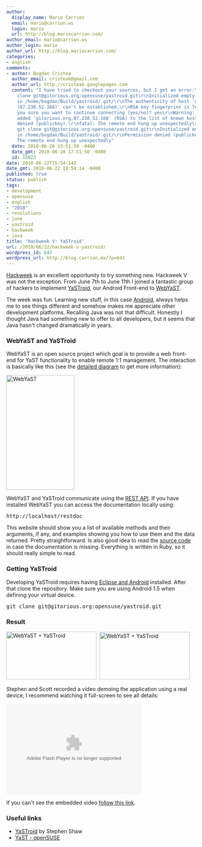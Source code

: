 ```yaml
---
author:
  display_name: Mario Carrion
  email: mario@carrion.ws
  login: mario
  url: http://blog.mariocarrion.com/
author_email: mario@carrion.ws
author_login: mario
author_url: http://blog.mariocarrion.com/
categories:
- english
comments:
- author: Bogdan Cristea
  author_email: cristeab@gmail.com
  author_url: http://cristeab.googlepages.com
  content: "I have tried to checkout your sources, but I get an error:\r\n\r\ngit
    clone git@gitorious.org:opensuse/yastroid.git\r\nInitialized empty Git repository
    in /home/bogdan/Build/yastroid/.git/\r\nThe authenticity of host 'gitorious.org
    (87.238.52.168)' can't be established.\r\nRSA key fingerprint is 7e:af:8d:ec:f0:39:5e:ba:52:16:ce:19:fa:d4:b8:7d.\r\nAre
    you sure you want to continue connecting (yes/no)? yes\r\nWarning: Permanently
    added 'gitorious.org,87.238.52.168' (RSA) to the list of known hosts.\r\nPermission
    denied (publickey).\r\nfatal: The remote end hung up unexpectedly\r\nbogdan@bogdan:~/Build&gt;
    git clone git@gitorious.org:opensuse/yastroid.git\r\nInitialized empty Git repository
    in /home/bogdan/Build/yastroid/.git/\r\nPermission denied (publickey).\r\nfatal:
    The remote end hung up unexpectedly"
  date: 2010-06-28 13:51:50 -0400
  date_gmt: 2010-06-28 17:51:50 -0400
  id: 15023
date: 2010-06-22T15:54:14Z
date_gmt: 2010-06-22 19:54:14 -0400
published: true
status: publish
tags:
- development
- opensuse
- english
- "2010"
- resolutions
- june
- yastroid
- hackweek
- java
title: 'Hackweek V: YaSTroid'
url: /2010/06/22/hackweek-v-yastroid/
wordpress_id: 643
wordpress_url: http://blog.carrion.mx/?p=643
---
```


<p><a href="https://features.opensuse.org/hackweek">Hackweek</a> is an excellent opportunity to try something new. Hackweek V was not the exception. From June 7th to June 11th I joined a fantastic group of hackers to implement <a href="http://gitorious.org/opensuse/yastroid">YaSTroid</a>, our Android Front-end to <a href="http://en.opensuse.org/YaST/Web">WebYaST</a>.</p>
<p>The week was fun. Learning new stuff, in this case <a href="http://www.android.com/">Android</a>, always helps me to see things different and somehow makes me appreciate other development platforms. Recalling Java was not that difficult. Honestly I thought Java had something new to offer to all developers, but it seems that Java hasn't changed dramatically in years.</p>
<h3>WebYaST and YaSTroid</h3>
<p>WebYaST is an open source project which goal is to provide a web front-end for YaST functionality to enable remote 1:1 management. The interaction is basically like this (see the <a href="http://en.opensuse.org/YaST/Web/Architecture">detailed diagram</a> to get more information):</p>
<p><a href="http://www.flickr.com/photos/mariocarrion/4725368064/" title="WebYaST by Mario Carrion, on Flickr"><img src="http://farm2.static.flickr.com/1203/4725368064_2e9b9b8c0e.jpg" width="181" height="305" alt="WebYaST" class="aligncenter" /></a></p>
<p>WebYaST and YaSTroid communicate using the <a href="http://en.opensuse.org/YaST/Web/Development/REST_Service_Documentation">REST API</a>. If you have installed WebYaST you can access the documentation locally using:</p>
<pre>http://localhost/restdoc</pre>
<p>This website should show you a list of available methods and their arguments, if any, and examples showing you how to use them and the data returned. Pretty straightforward. Is also good idea to read the <a href="http://gitorious.org/opensuse/yast-rest-service">source code</a> in case the documentation is missing. Everything is written in Ruby, so it should really simple to read.</p>
<h3>Getting YaSTroid</h3>
<p>Developing YaSTroid requires having <a href="http://developer.android.com/sdk/index.html">Eclipse and Android</a> installed. After that clone the repository. Make sure you are using Android 1.5 when defining your virtual device.</p>
<pre>git clone git@gitorious.org:opensuse/yastroid.git</pre>
<h3>Result</h3>
<p><a href="http://www.flickr.com/photos/mariocarrion/4724778779/" title="WebYaST + YaSTroid by Mario Carrion, on Flickr"><img src="http://farm2.static.flickr.com/1030/4724778779_8956a64b5f_m.jpg" width="240" height="127" alt="WebYaST + YaSTroid" class="aligncenter"  /></a>&nbsp;&nbsp;<a href="http://www.flickr.com/photos/mariocarrion/4725501446/" title="WebYaST + YaSTroid by Mario Carrion, on Flickr"><img src="http://farm2.static.flickr.com/1200/4725501446_c826ac04d4_m.jpg" width="240" height="126" alt="WebYaST + YaSTroid"  class="aligncenter"  /></a></p>
<p>Stephen and Scott recorded a video demoing the application using a real device, I recommend watching it full-screen to see all details:</p>
<p>
<div><embed type="application/x-shockwave-flash" src="http://www.novell.com/common/flash/jwplayer/player.swf" width="360" height="240" style="undefined" id="media" name="media" bgcolor="#000000" quality="high" allowfullscreen="true" allowscriptaccess="always" flashvars="file=http://cdn.novell.com/cached/video/2010/misc/yastroid.flv&amp;backcolor=333333&amp;frontcolor=eeeeee&amp;autostart=false&amp;skin=http://www.novell.com/common/flash/jwplayer/skin_fy09launch.swf&amp;plugins=gapro-1&amp;gapro.accountid=UA-9518721-1"></embed></div></p>
<p>If you can't see the embedded video <a href="http://www.novell.com/common/flash/play.php?media=http://cdn.novell.com/cached/video/2010/misc/yastroid.flv">follow this link</a>.</p>
<h3>Useful links</h3>
<ul>
<li><a href="http://www.decriptor.com/2010/06/22/yastroid/">YaSTroid</a> by Stephen Shaw</li>
<li><a href="http://en.opensuse.org/YaST">YaST - openSUSE</a></li>
</ul>
